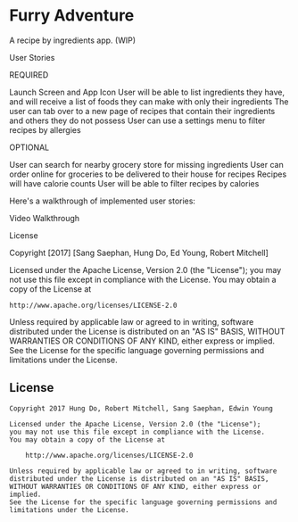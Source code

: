 # Furry Adventure

A recipe by ingredients app. (WIP)

User Stories

REQUIRED

Launch Screen and App Icon
User will be able to list ingredients they have, and will receive a list  of foods they can make with only their ingredients
The user can tab over to a new page of recipes that contain their ingredients and others they do not possess 
User can use a settings menu to filter recipes by allergies

OPTIONAL

User can search for nearby grocery store for missing ingredients
User can order online for groceries to be delivered to their house for recipes
Recipes will have calorie counts 
User will be able to filter recipes by calories

Here's a walkthrough of implemented user stories:

Video Walkthrough

License

Copyright [2017] [Sang Saephan, Hung Do, Ed Young, Robert Mitchell]

Licensed under the Apache License, Version 2.0 (the "License");
you may not use this file except in compliance with the License.
You may obtain a copy of the License at

    http://www.apache.org/licenses/LICENSE-2.0

Unless required by applicable law or agreed to in writing, software
distributed under the License is distributed on an "AS IS" BASIS,
WITHOUT WARRANTIES OR CONDITIONS OF ANY KIND, either express or implied.
See the License for the specific language governing permissions and
limitations under the License.


## License

    Copyright 2017 Hung Do, Robert Mitchell, Sang Saephan, Edwin Young

    Licensed under the Apache License, Version 2.0 (the "License");
    you may not use this file except in compliance with the License.
    You may obtain a copy of the License at

        http://www.apache.org/licenses/LICENSE-2.0

    Unless required by applicable law or agreed to in writing, software
    distributed under the License is distributed on an "AS IS" BASIS,
    WITHOUT WARRANTIES OR CONDITIONS OF ANY KIND, either express or implied.
    See the License for the specific language governing permissions and
    limitations under the License.
